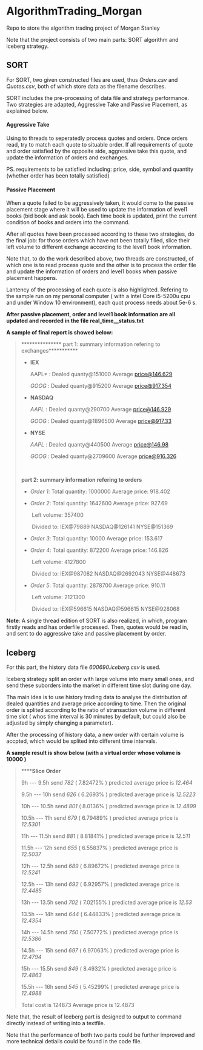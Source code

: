 # AlgorithmTrading_Morgan
Repo to store the algorithm trading project of Morgan Stanley

Note that the project consists of two main parts: SORT algorithm and iceberg strategy.

## SORT

For SORT, two given constructed files are used, thus *Orders.csv* and *Quotes.csv*, both of which store data as the filename describes.

SORT includes the pre-processing of data file and strategy performance. Two strategies are adapted, Aggressive Take and Passive Placement, as explained below.

#### Aggressive Take

Using to threads to seperatedly process quotes and orders. Once orders read, try to match each quote to situable order. If all requirements of quote and order satisfied by the opposite side, aggressive take this quote, and update the information of orders and exchanges.

PS. requirements to be satisfied including: price, side, symbol and quantity (whether order has been totally satisfied)

#### Passive Placement

When a quote failed to be aggressively taken, it would come to the passive placement stage where it will be used to update the information of level1 books (bid book and ask book). Each time book is updated, print the current condition of books and orders into the command.

After all quotes have been processed according to these two strategies, do the final job: for those orders which have not been totally filled, slice their left volume to different exchange according to the level1 book information.

Note that, to do the work described above, two threads are constructed, of which one is to read process quote and the other is to process the order file and update the information of orders and level1 books when passive placement happens.

Lantency of the processing of each quote is also highlighted. Refering to the sample run on my personal computer ( with a Intel Core i5-5200u cpu and under Window 10 environment), each quot process needs about 5e-6 s.

**After passive placement, order and level1 book information are all updated and recorded in the file real_time__status.txt** 

**A sample of final report is showed below:**

> *************** part 1: summary information refering to exchanges***********
>
> * **IEX**
>
>   AAPL* : Dealed quanty@151000   Average price@146.629
>
>   *GOOG* : Dealed quanty@915200   Average price@917.354
>
> * **NASDAQ**
>
>   *AAPL* : Dealed quanty@290700   Average price@146.929
>
>   *GOOG* : Dealed quanty@1896500   Average price@917.33
>
> * **NYSE**
>
>   *AAPL* : Dealed quanty@440500   Average price@146.98
>
>   *GOOG* : Dealed quanty@2709600   Average price@916.326
>
>   ​
>
> **************part 2: summary information refering to orders**************
>
> * *Order 1*:   Total quantity: 1000000   Average price: 918.402
>
> * *Order 2*:   Total quantity: 1642600   Average price: 927.69
>
>   ​		 Left volume: 357400          
>
>   ​		 Divided to: IEX@79889  NASDAQ@126141  NYSE@151369  
>
> * *Order 3*:   Total quantity: 10000   Average price: 153.617
>
> * *Order 4*:   Total quantity: 872200   Average price: 146.826
>
>   ​		 Left volume: 4127800    
>
>   ​	         Divided to: IEX@987082  NASDAQ@2692043  NYSE@448673  
>
> * *Order 5*:   Total quantity: 2878700   Average price: 910.11
>
>   ​		 Left volume: 2121300      
>
>   ​		 Divided to: IEX@596615  NASDAQ@596615  NYSE@928068  

**Note**: A single thread edition of SORT is also realized, in which, program firstly reads and has orderfile processed. Then, quotes would be read in, and sent to do aggressive take and passive placement by order.

## Iceberg

For this part, the history data file *600690.iceberg.csv* is used.

Iceberg strategy split an order with large volume into many small ones, and send these suborders into the market in different time slot during one day.

Tha main idea is to use history trading data to analyse the distribution of dealed quantities and average price according to time. Then the original order is splited according to the ratio of stransaction volume in different time slot ( whos time interval is 30 minutes by default, but could also be adjusted by simply changing a parameter).

After the processing of history data, a new order with certain volume is accpted, which would be splited into different time intervals. 

**A sample result is show below (with a virtual order whose volume is 10000  )**

> ******************************************************Slice Order**************************************************
>
>    9h ---  9.5h  	send *782* ( 7.82472% )  	predicted average price is *12.464* 
>
>  9.5h ---   10h 	send *626* (  6.2693% )  	predicted average price is *12.5223*
>
>   10h --- 10.5h 	send *801* (  8.0136% )  	predicted average price is *12.4899*
>
> 10.5h ---   11h 	 send *679* ( 6.79489% )  	predicted average price is *12.5301*
>
>   11h --- 11.5h  	send *881* ( 8.81841% ) 	 predicted average price is *12.511*
>
> 11.5h ---   12h 	 send *655* ( 6.55837% )  	predicted average price is *12.5037*
>
>   12h --- 12.5h  	send *689* ( 6.89672% )  	predicted average price is *12.5241*
>
> 12.5h ---   13h 	 send *692* ( 6.92957% ) 	 predicted average price is *12.4485*
>
>   13h --- 13.5h  	send *702* ( 7.02155% ) 	 predicted average price is *12.53*
>
> 13.5h ---   14h  	send *644* ( 6.44833% ) 	 predicted average price is *12.4354*
>
>   14h --- 14.5h  	send *750* ( 7.50772% ) 	 predicted average price is *12.5386*
>
> 14.5h ---   15h 	 send *697* ( 6.97063% ) 	 predicted average price is *12.4794*
>
>   15h --- 15.5h 	 send *849* (  8.4932% ) 	 predicted average price is *12.4863*
>
> 15.5h ---   16h  	send *545* ( 5.45299% ) 	 predicted average price is *12.4988*
>
> Total cost is 124873   Average price is 12.4873

Note that, the result of Iceberg part is designed to output to command directly instead of writing into a textfile.

Note that the performance of both two parts could be further improved and more technical detiails could be found in the code file.